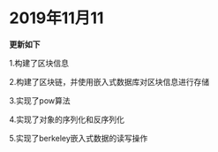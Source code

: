 # 2019年11月11

**更新如下**

1.构建了区块信息

2.构建了区块链，并使用嵌入式数据库对区块信息进行存储

3.实现了pow算法

4.实现了对象的序列化和反序列化

5.实现了berkeley嵌入式数据的读写操作
